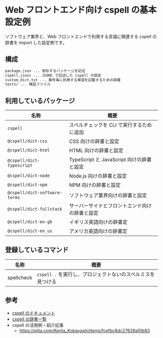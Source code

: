 # Web フロントエンド向け cspell の基本設定例

ソフトウェア業界と、Web フロントエンドで利用する言語に関連する cspell の辞書を import した設定例です。

## 構成

```txt
package.json ... 依存するパッケージを記述
cspell.jsonc ... JSONC で記述した cspell の設定
custom_dict.txt ... 案件毎に利用する単語を記載するための辞書
tests/ ... 検証ファイル
```

## 利用しているパッケージ

|名称|概要|
|---|---|
|`cspell`| スペルチェックを CLI で実行するために追加 |
|`@cspell/dict-css`| CSS 向けの辞書と設定 |
|`@cspell/dict-html`| HTML 向けの辞書と設定 |
|`@cspell/dict-typescript`| TypeScript と JavaScript 向けの辞書と設定 |
|`@cspell/dict-node`| Node.js 向けの辞書と設定 |
|`@cspell/dict-npm`| NPM 向けの辞書と設定 |
|`@cspell/dict-software-terms`| ソフトウェア業界向けの辞書と設定 |
|`@cspell/dict-fullstack`| サーバーサイドとフロントエンド向けの辞書と設定 |
|`@cspell/dict-en-gb`| イギリス英語向けの辞書定 |
|`@cspell/dict-en_us`| アメリカ英語向けの辞書定 |

## 登録しているコマンド

|名称|概要|
|---|---|
|spellcheck|`cspell .` を実行し、プロジェクトないのスペルミスを見つける|

## 参考

- [cspell のドキュメント](https://cspell.org/)
- [cspell の辞書一覧](https://github.com/streetsidesoftware/cspell-dicts)
- cspell の活用例・紹介記事
  - https://qiita.com/Kenta_Kobayashi/items/fcefbc8dc27626a10b83



